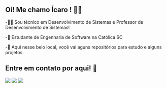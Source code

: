 ## Oi! Me chamo Ícaro ! 😶‍🌫️

-👨‍💻 Sou técnico em Desenvolvimento de Sistemas e Professor de Desenvolvimento de Sistemas!

-🌱 Estudante de Engenharia de Software na Católica SC

-🔭 Aqui nesse belo local, você vai aguns repositórios para estudo e alguns projetos.

## Entre em contato por aqui! 📲 
 
<div> 
    <a href = "mailto:icaro.botelho@catolicasc.edu.br"><img src="https://img.shields.io/badge/-Outlook-%23333?style=for-the-badge&logo=gmail&logoColor=white" target="_blank"></a>
    <a href = "mailto:icarobotelhosocial@gmail.com"><img src="https://img.shields.io/badge/-Gmail-%23333?style=for-the-badge&logo=gmail&logoColor=white" target="_blank"></a>
    <a href="https://www.linkedin.com/in/icarocbotelho/" target="_blank"><img src="https://img.shields.io/badge/-LinkedIn-%230077B5?style=for-the-badge&logo=linkedin&logoColor=white" target="_blank"></a> 
</div>

